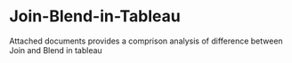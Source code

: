 # Join-Blend-in-Tableau

Attached documents provides a comprison analysis of difference between Join and Blend in tableau
